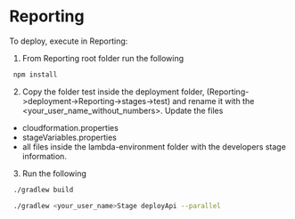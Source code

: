 # Reporting

To deploy, execute in Reporting:

1. From Reporting root folder run the following

````bash
 npm install
````
2. Copy the folder test inside the deployment folder, (Reporting->deployment->Reporting->stages->test) and rename it with the <your_user_name_without_numbers>. Update the files
  * cloudformation.properties
  * stageVariables.properties
  * all files inside the lambda-environment folder
with the developers stage information.

3. Run the following

````bash
 ./gradlew build
````

````bash
 ./gradlew <your_user_name>Stage deployApi --parallel
````
